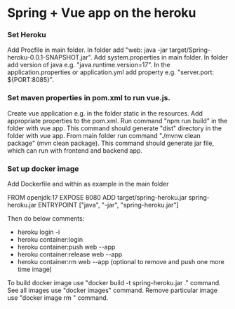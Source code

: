 # Spring + Vue app on the heroku

### Set Heroku
Add Procfile in main folder. In folder add "web: java -jar target/Spring-heroku-0.0.1-SNAPSHOT.jar".
Add system.properties in main folder. In folder add version of java e.g. "java.runtime.version=17".
In the application.properties or application.yml add property e.g. "server.port: ${PORT:8085}".

### Set maven properties in pom.xml to run vue.js.
Create vue application e.g. in the folder static in the resources.
Add appropriate properties to the pom.xml.
Run command "npm run build" in the folder with vue app. This command should generate "dist" directory in the folder with vue app.
From main folder run command "./mvnw clean package" (mvn clean package). This command should generate jar file, which can run with frontend and backend app.

### Set up docker image
Add Dockerfile and within as example in the main folder

FROM openjdk:17
EXPOSE 8080
ADD target/spring-heroku.jar spring-heroku.jar
ENTRYPOINT ["java", "-jar", "spring-heroku.jar"]

Then do below comments:
- heroku login -i
- heroku container:login
- heroku container:push web --app <name of app>
- heroku container:release web --app <name of app>
- heroku container:rm web --app <name of app> (optional to remove and push one more time image)

To build docker image use "docker build -t spring-heroku.jar ." command.
See all images use "docker images" command. Remove particular image use "docker image rm <image name>" command.
